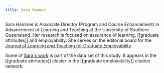 ```yaml
---
title: Sara Hammer
---
```


Sara Hammer is Associate Director (Program and Course Enhancement) in Advancement of Learning and Teaching at the University of Southern Queensland. Her research is focused on assurance of learning, [[graduate attributes]] and employability. She serves on the editorial board for the [Journal of Learning and Teaching for Graduate Employability](https://ojs.deakin.edu.au/index.php/jtlge/index). 

Some of [Sara's work](https://scholar.google.com.au/citations?hl=en&user=ztaJR6gAAAAJ) is part of the data set of this study. It appears in the [[graduate attributes]] cluster in the [[graduate employability]] citation network. 